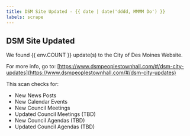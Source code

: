 ```yaml
---
title: DSM Site Updated - {{ date | date('dddd, MMMM Do') }}
labels: scrape
---
```


## DSM Site Updated

We found {{ env.COUNT }} update(s) to the City of Des Moines Website.

For more info, go to: [https://www.dsmpeoplestownhall.com/#/dsm-city-updates](https://www.dsmpeoplestownhall.com/#/dsm-city-updates)

This scan checks for:

- New News Posts
- New Calendar Events
- New Council Meetings
- Updated Council Meetings (TBD)
- New Council Agendas (TBD)
- Updated Council Agendas (TBD)
